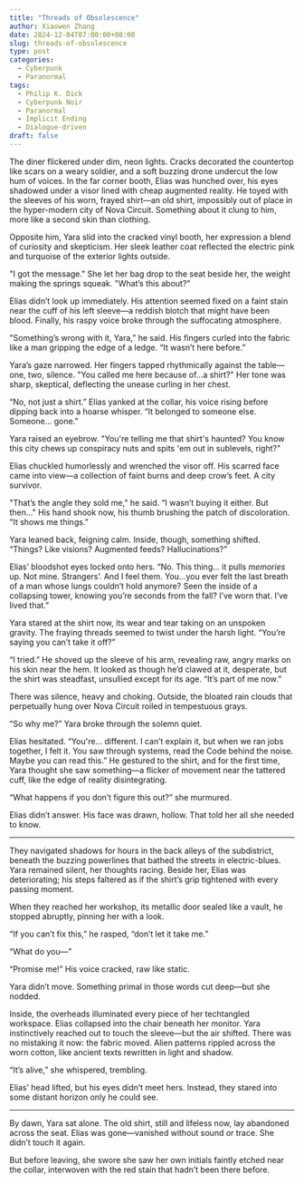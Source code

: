 ```yaml
---
title: "Threads of Obsolescence"
author: Xiaowen Zhang
date: 2024-12-04T07:00:00+08:00
slug: threads-of-obsolescence
type: post
categories:
  - Cyberpunk
  - Paranormal
tags:
  - Philip K. Dick
  - Cyberpunk Noir
  - Paranormal
  - Implicit Ending
  - Dialogue-driven
draft: false
---
```


The diner flickered under dim, neon lights. Cracks decorated the countertop like scars on a weary soldier, and a soft buzzing drone undercut the low hum of voices. In the far corner booth, Elias was hunched over, his eyes shadowed under a visor lined with cheap augmented reality. He toyed with the sleeves of his worn, frayed shirt—an old shirt, impossibly out of place in the hyper-modern city of Nova Circuit. Something about it clung to him, more like a second skin than clothing. 

Opposite him, Yara slid into the cracked vinyl booth, her expression a blend of curiosity and skepticism. Her sleek leather coat reflected the electric pink and turquoise of the exterior lights outside. 

"I got the message." She let her bag drop to the seat beside her, the weight making the springs squeak. "What’s this about?”

Elias didn’t look up immediately. His attention seemed fixed on a faint stain near the cuff of his left sleeve—a reddish blotch that might have been blood. Finally, his raspy voice broke through the suffocating atmosphere.

"Something’s wrong with it, Yara,” he said. His fingers curled into the fabric like a man gripping the edge of a ledge. “It wasn’t here before.”

Yara’s gaze narrowed. Her fingers tapped rhythmically against the table—one, two, silence. "You called me here because of...a shirt?" Her tone was sharp, skeptical, deflecting the unease curling in her chest.

“No, not just a shirt.” Elias yanked at the collar, his voice rising before dipping back into a hoarse whisper. “It belonged to someone else. Someone... gone.”

Yara raised an eyebrow. "You're telling me that shirt's haunted? You know this city chews up conspiracy nuts and spits 'em out in sublevels, right?"

Elias chuckled humorlessly and wrenched the visor off. His scarred face came into view—a collection of faint burns and deep crow’s feet. A city survivor.

"That’s the angle they sold me," he said. “I wasn’t buying it either. But then..." His hand shook now, his thumb brushing the patch of discoloration. “It shows me things.”

Yara leaned back, feigning calm. Inside, though, something shifted. “Things? Like visions? Augmented feeds? Hallucinations?”

Elias’ bloodshot eyes locked onto hers. “No. This thing... it pulls *memories* up. Not mine. Strangers’. And I feel them. You...you ever felt the last breath of a man whose lungs couldn’t hold anymore? Seen the inside of a collapsing tower, knowing you’re seconds from the fall? I’ve worn that. I’ve lived that.”

Yara stared at the shirt now, its wear and tear taking on an unspoken gravity. The fraying threads seemed to twist under the harsh light. “You’re saying you can’t take it off?”

“I tried.” He shoved up the sleeve of his arm, revealing raw, angry marks on his skin near the hem. It looked as though he’d clawed at it, desperate, but the shirt was steadfast, unsullied except for its age. “It’s part of me now.”

There was silence, heavy and choking. Outside, the bloated rain clouds that perpetually hung over Nova Circuit roiled in tempestuous grays.

“So why me?” Yara broke through the solemn quiet.

Elias hesitated. “You're... different. I can’t explain it, but when we ran jobs together, I felt it. You saw through systems, read the Code behind the noise. Maybe you can read this.” He gestured to the shirt, and for the first time, Yara thought she saw something—a flicker of movement near the tattered cuff, like the edge of reality disintegrating.

“What happens if you don’t figure this out?” she murmured.

Elias didn’t answer. His face was drawn, hollow. That told her all she needed to know.

---

They navigated shadows for hours in the back alleys of the subdistrict, beneath the buzzing powerlines that bathed the streets in electric-blues. Yara remained silent, her thoughts racing. Beside her, Elias was deteriorating; his steps faltered as if the shirt’s grip tightened with every passing moment.

When they reached her workshop, its metallic door sealed like a vault, he stopped abruptly, pinning her with a look.

“If you can’t fix this,” he rasped, “don’t let it take me.”

“What do you—”

“Promise me!” His voice cracked, raw like static.

Yara didn’t move. Something primal in those words cut deep—but she nodded.

Inside, the overheads illuminated every piece of her techtangled workspace. Elias collapsed into the chair beneath her monitor. Yara instinctively reached out to touch the sleeve—but the air shifted. There was no mistaking it now: the fabric moved. Alien patterns rippled across the worn cotton, like ancient texts rewritten in light and shadow.

“It’s alive,” she whispered, trembling.

Elias’ head lifted, but his eyes didn’t meet hers. Instead, they stared into some distant horizon only he could see. 

---

By dawn, Yara sat alone. The old shirt, still and lifeless now, lay abandoned across the seat. Elias was gone—vanished without sound or trace. She didn’t touch it again.

But before leaving, she swore she saw her own initials faintly etched near the collar, interwoven with the red stain that hadn’t been there before.